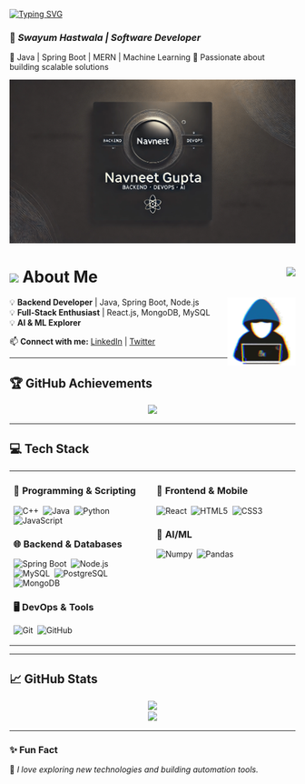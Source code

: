 [![Typing SVG](https://readme-typing-svg.herokuapp.com?font=Noto+Sans+Devanagari&weight=500&size=24&pause=1000&color=F78C3EE0&background=FFD49D00&width=435&lines=+%E0%A4%A8%E0%A4%AE%E0%A4%B8%E0%A5%8D%E0%A4%A4%E0%A5%87%2C+%E0%A4%B8%E0%A5%8D%E0%A4%B5%E0%A4%BE%E0%A4%97%E0%A4%A4%E0%A4%AE%E0%A5%8D)](https://git.io/typing-svg)

### 🚀 ***Swayum Hastwala | Software Developer***
🔹 Java | Spring Boot | MERN | Machine Learning 
🔹 Passionate about building scalable solutions  

![header](https://github.com/Navneetg2003/assets/blob/main/85922fcb-1586-4072-8475-659df9601f43.png?raw=true)
<div>
  <h1>
    <img src="about_me.gif" width="50px"><b> About Me </b>
  <img align="right" src="https://visitor-badge.laobi.icu/badge?page_id=nihalawasthi.nihalawasthi">
</h1>
</div>
<img align="right" src="https://github.com/Navneetg2003/assets/blob/main/about_me.gif" width="120px">

💡 **Backend Developer** | Java, Spring Boot, Node.js  
💡 **Full-Stack Enthusiast** | React.js, MongoDB, MySQL  
💡 **AI & ML Explorer**

📫 **Connect with me:** [LinkedIn](https://www.linkedin.com/in/navneetgupta/) | [Twitter](https://x.com/navgupta1302)  

---

## 🏆 GitHub Achievements  
<div align="center">  
  <img src="https://github-trophy.vercel.app/?username=Navneetg2003&margin-w=10&theme=radical">
</div>  

---


## 💻 Tech Stack  

<table>
<tr>
<td width="50%" valign="top">
  
### 🚀 Programming & Scripting  

<img src="https://img.icons8.com/?size=100&id=TpULddJc4gTh&format=png&color=000000" width="40" alt="C++">&nbsp;
<img src="https://img.icons8.com/?size=100&id=13679&format=png&color=000000" width="40" alt="Java">&nbsp;
<img src="https://img.icons8.com/?size=100&id=13441&format=png&color=000000" width="40" alt="Python">&nbsp;
<img src="https://img.icons8.com/?size=100&id=108784&format=png&color=000000" width="40" alt="JavaScript">&nbsp;
### 🌐 Backend & Databases  

<img src="https://img.icons8.com/?size=100&id=90519&format=png&color=000000" width="40" alt="Spring Boot">&nbsp;
<img src="https://img.icons8.com/?size=100&id=54087&format=png&color=000000" width="40" alt="Node.js">&nbsp;
<img src="https://img.icons8.com/?size=100&id=UFXRpPFebwa2&format=png&color=000000" width="40" alt="MySQL">&nbsp;
<img src="https://upload.wikimedia.org/wikipedia/commons/thumb/2/29/Postgresql_elephant.svg/330px-Postgresql_elephant.svg.png" width="40" alt="PostgreSQL">&nbsp;
<img src="https://upload.wikimedia.org/wikipedia/en/thumb/5/5a/MongoDB_Fores-Green.svg/375px-MongoDB_Fores-Green.svg.png" height="35" width="80" alt="MongoDB">&nbsp;
### 🖥️ DevOps & Tools  

<img src="https://img.icons8.com/?size=100&id=20906&format=png&color=000000" width="40" alt="Git">&nbsp;
<img src="https://img.icons8.com/?size=100&id=AZOZNnY73haj&format=png&color=000000" width="40" alt="GitHub">&nbsp;

</td> <td width="50%" valign="top">

### 🎨 Frontend & Mobile  

<img src="https://img.icons8.com/?size=100&id=123603&format=png&color=000000" width="40" alt="React">&nbsp;
<img src="https://img.icons8.com/?size=100&id=20909&format=png&color=000000" width="40" alt="HTML5">&nbsp;
<img src="https://img.icons8.com/?size=100&id=21278&format=png&color=000000" width="40" alt="CSS3">&nbsp;

### 🤖 AI/ML  

<img src="https://img.icons8.com/?size=100&id=aR9CXyMagKIS&format=png&color=000000" width="40" alt="Numpy">&nbsp;
<img src="https://img.icons8.com/?size=100&id=xSkewUSqtErH&format=png&color=000000" width="40" alt="Pandas">&nbsp;
</td>
</tr>
</table>

---

## 📈 GitHub Stats  

<div align="center">
  <img src="https://github-readme-stats.vercel.app/api?username=Navneetg2003&show_icons=true&theme=radical&hide=issues">
  <br>
  <img src="https://github-readme-streak-stats.herokuapp.com/?user=Navneetg2003&theme=radical">
</div>  

---

### ✨ Fun Fact  
📌 _I love exploring new technologies and building automation tools._  
